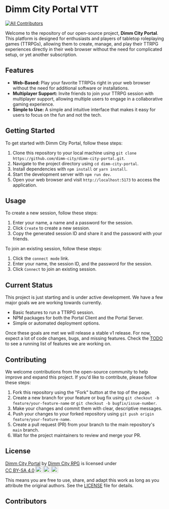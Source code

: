 # Dimm City Portal VTT

[![All Contributors](https://img.shields.io/github/all-contributors/dimm-city/dimm-city-portal?color=ee8449&style=flat-square)](#contributors)

Welcome to the repository of our open-source project, **Dimm City Portal**. This platform is designed for enthusiasts and players of tabletop roleplaying games (TTRPGs), allowing them to create, manage, and play their TTRPG experiences directly in their web browser without the need for complicated setup, or yet another subscription.

## Features

- **Web-Based:** Play your favorite TTRPGs right in your web browser without the need for additional software or installations.
- **Multiplayer Support:** Invite friends to join your TTRPG session with multiplayer support, allowing multiple users to engage in a collaborative gaming experience.
- **Simple to Use:** A simple and intuitive interface that makes it easy for users to focus on the fun and not the tech.

## Getting Started

To get started with Dimm City Portal, follow these steps:

1. Clone this repository to your local machine using `git clone https://github.com/dimm-city/dimm-city-portal.git`.
2. Navigate to the project directory using `cd dimm-city-portal`.
3. Install dependencies with `npm install` or `yarn install`.
4. Start the development server with `npm run dev`.
5. Open your web browser and visit `http://localhost:5173` to access the application.

## Usage

To create a new session, follow these steps:

1. Enter your name, a name and a password for the session.
1. Click `Create` to create a new session.
1. Copy the generated session ID and share it and the password with your friends.

To join an existing session, follow these steps:

1. Click the `connect mode` link.
1. Enter your name, the session ID, and the password for the session.
1. Click `Connect` to join an existing session.

## Current Status

This project is just starting and is under active development. We have a few major goals we are working towards currently.

- Basic features to run a TTRPG session.
- NPM packages for both the Portal Client and the Portal Server.
- Simple or automated deployment options.

Once these goals are met we will release a stable v1 release. For now, expect a lot of code changes, bugs, and missing features. Check the [TODO](TODO.md) to see a running list of features we are working on.

## Contributing

We welcome contributions from the open-source community to help improve and expand this project. If you'd like to contribute, please follow these steps:

1. Fork this repository using the "Fork" button at the top of the page.
2. Create a new branch for your feature or bug fix using `git checkout -b feature/your-feature-name` or `git checkout -b bugfix/issue-number`.
3. Make your changes and commit them with clear, descriptive messages.
4. Push your changes to your forked repository using `git push origin feature/your-feature-name`.
5. Create a pull request (PR) from your branch to the main repository's `main` branch.
6. Wait for the project maintainers to review and merge your PR.

## License

<p xmlns:cc="http://creativecommons.org/ns#" xmlns:dct="http://purl.org/dc/terms/"><a property="dct:title" rel="cc:attributionURL" href="https://github.com/dimm-city/dimm-city-portal">Dimm City Portal</a> by <a rel="cc:attributionURL dct:creator" property="cc:attributionName" href="https://github.com/dimm-city/">Dimm City RPG</a> is licensed under <a href="https://creativecommons.org/licenses/by-sa/4.0/?ref=chooser-v1" target="_blank" rel="license noopener noreferrer" style="display:inline-block;">CC BY-SA 4.0<img style="height:22px!important;margin-left:3px;vertical-align:text-bottom;" src="https://mirrors.creativecommons.org/presskit/icons/cc.svg?ref=chooser-v1" alt=""><img style="height:22px!important;margin-left:3px;vertical-align:text-bottom;" src="https://mirrors.creativecommons.org/presskit/icons/by.svg?ref=chooser-v1" alt=""><img style="height:22px!important;margin-left:3px;vertical-align:text-bottom;" src="https://mirrors.creativecommons.org/presskit/icons/sa.svg?ref=chooser-v1" alt=""></a></p>

This means you are free to use, share, and adapt this work as long as you attribute the original authors. See the [LICENSE](LICENSE) file for details.

## Contributors

<!-- ALL-CONTRIBUTORS-LIST:START - Do not remove or modify this section -->
<!-- prettier-ignore-start -->
<!-- markdownlint-disable -->

<!-- markdownlint-restore -->
<!-- prettier-ignore-end -->

<!-- ALL-CONTRIBUTORS-LIST:END -->
